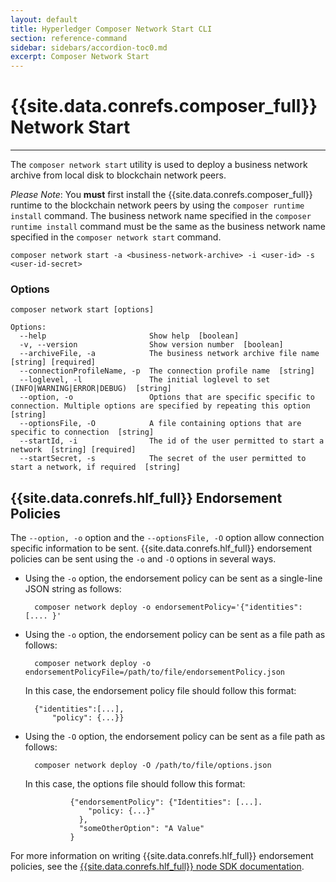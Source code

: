 ```yaml
---
layout: default
title: Hyperledger Composer Network Start CLI
section: reference-command
sidebar: sidebars/accordion-toc0.md
excerpt: Composer Network Start
---
```


# {{site.data.conrefs.composer_full}} Network Start

---

The `composer network start` utility is used to deploy a business network archive from local disk to blockchain network peers.

_Please Note_: You **must** first install the {{site.data.conrefs.composer_full}} runtime to the blockchain network peers by using the `composer runtime install` command. The business network name specified in the `composer runtime install` command must be the same as the business network name specified in the `composer network start` command.

```
composer network start -a <business-network-archive> -i <user-id> -s <user-id-secret>
```

### Options
```
composer network start [options]

Options:
  --help                       Show help  [boolean]
  -v, --version                Show version number  [boolean]
  --archiveFile, -a            The business network archive file name  [string] [required]
  --connectionProfileName, -p  The connection profile name  [string]
  --loglevel, -l               The initial loglevel to set (INFO|WARNING|ERROR|DEBUG)  [string]
  --option, -o                 Options that are specific specific to connection. Multiple options are specified by repeating this option  [string]
  --optionsFile, -O            A file containing options that are specific to connection  [string]
  --startId, -i                The id of the user permitted to start a network  [string] [required]
  --startSecret, -s            The secret of the user permitted to start a network, if required  [string]
```


## {{site.data.conrefs.hlf_full}} Endorsement Policies

The `--option, -o` option and the `--optionsFile, -O` option allow connection specific information to be sent. {{site.data.conrefs.hlf_full}} endorsement policies can be sent using the `-o` and `-O` options in several ways.

- Using the `-o` option, the endorsement policy can be sent as a single-line JSON string as follows:

        composer network deploy -o endorsementPolicy='{"identities": [.... }'

- Using the `-o` option, the endorsement policy can be sent as a file path as follows:

        composer network deploy -o endorsementPolicyFile=/path/to/file/endorsementPolicy.json

	In this case, the endorsement policy file should follow this format:

		{"identities":[...],
			"policy": {...}}

- Using the `-O` option, the endorsement policy can be sent as a file path as follows:

        composer network deploy -O /path/to/file/options.json

	In this case, the options file should follow this format:

				{"endorsementPolicy": {"Identities": [...].
				    "policy: {...}"
				  },
				  "someOtherOption": "A Value"
				}

For more information on writing {{site.data.conrefs.hlf_full}} endorsement policies, see the [{{site.data.conrefs.hlf_full}} node SDK documentation](https://fabric-sdk-node.github.io/global.html#Policy).
